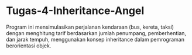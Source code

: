 # Tugas-4-Inheritance-Angel
Program ini mensimulasikan perjalanan kendaraan (bus, kereta, taksi) dengan menghitung tarif berdasarkan jumlah penumpang, pemberhentian, dan jarak tempuh, menggunakan konsep inheritance dalam pemrograman berorientasi objek.
